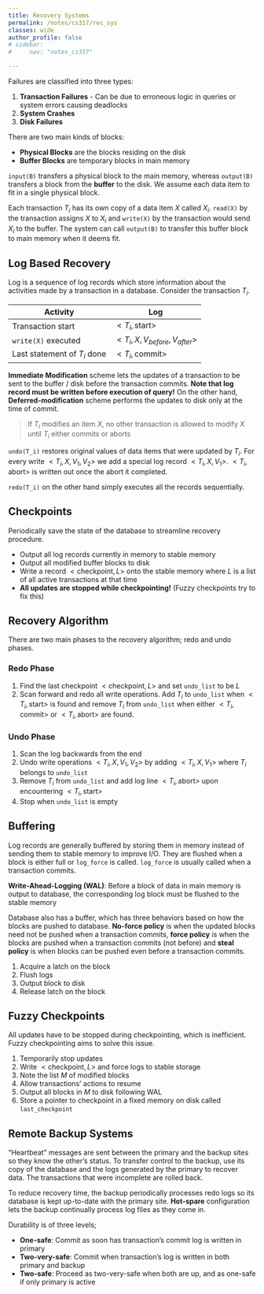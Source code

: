 ```yaml
---
title: Recovery Systems
permalink: /notes/cs317/rec_sys
classes: wide
author_profile: false
# sidebar:
#     nav: "notes_cs337"

---
```


<script type="text/javascript" src="https://code.jquery.com/jquery-1.7.1.min.js"></script>

<script type="text/x-mathjax-config">
  MathJax.Hub.Config({
    tex2jax: {
      inlineMath: [ ['$','$'], ["\\(","\\)"] ],
      processEscapes: true
    }
  });
</script>
<script type="text/javascript" async src="https://cdnjs.cloudflare.com/ajax/libs/mathjax/2.7.5/latest.js?config=TeX-MML-AM_CHTML" async></script>

<!-- Notes Begin from here -->



Failures are classified into three types:

1. **Transaction Failures** - Can be due to erroneous logic in queries or system errors causing deadlocks
2. **System Crashes**
3. **Disk Failures**

There are two main kinds of blocks:

- **Physical Blocks** are the blocks residing on the disk
- **Buffer Blocks** are temporary blocks in main memory

`input(B)` transfers a physical block to the main memory, whereas `output(B)` transfers a block from the **buffer** to the disk. We assume each data item to fit in a single physical block.

Each transaction $T_i$ has its own copy of a data item $X$ called $X_i$. `read(X)` by the transaction assigns $X$ to $X_i$ and `write(X)` by the transaction would send $X_i$ to the buffer. The system can call `output(B)` to transfer this buffer block to main memory when it deems fit.



## Log Based Recovery

Log is a sequence of log records which store information about the activities made by a transaction in a database. Consider the transaction $T_i$.

| Activity                     | Log                              |
| ---------------------------- | -------------------------------- |
| Transaction start            | $<T_i, \text{start}>$            |
| `write(X)` executed          | $<T_i, X,V_{before}, V_{after}>$ |
| Last statement of $T_i$ done | $<T_i, \text{commit}>$           |

**Immediate Modification** scheme lets the updates of a transaction to be sent to the buffer / disk before the transaction commits. **Note that log record must be written before execution of query!** On the other hand, **Deferred-modification** scheme performs the updates to disk only at the time of commit.

> If $T_i$ modifies an item $X$, no other transaction is allowed to modify $X$ until $T_i$ either commits or aborts

`undo(T_i)` restores original values of data items that were updated by $T_i$. For every write $<T_i, X, V_1, V_2>$ we add a special log record $<T_i, X, V_1>$. $<T_i, \text{abort}>$ is written out once the abort it completed.

`redo(T_i)` on the other hand simply executes all the records sequentially.



## Checkpoints

Periodically save the state of the database to streamline recovery procedure.

- Output all log records currently in memory to stable memory
- Output all modified buffer blocks to disk
- Write a record $<\text{checkpoint}, L>$ onto the stable memory where $L$ is a list of all active transactions at that time
- **All updates are stopped while checkpointing!** (Fuzzy checkpoints try to fix this)



## Recovery Algorithm

There are two main phases to the recovery algorithm; redo and undo phases.

### Redo Phase

1. Find the last checkpoint $<\text{checkpoint},L>$ and set `undo_list` to be $L$
2. Scan forward and redo all write operations. Add $T_i$ to `undo_list` when $<T_i, \text{start}>$ is found and remove $T_i$ from `undo_list` when either $<T_i, \text{commit}>$ or $<T_i, \text{abort}>$ are found.

### Undo Phase

1. Scan the log backwards from the end
2. Undo write operations $<T_i,X,V_1,V_2>$ by adding $<T_i, X, V_1>$ where $T_i$ belongs to `undo_list`
3. Remove $T_i$ from `undo_list` and add log line $<T_i, \text{abort}>$ upon encountering $<T_i, \text{start}>$
4. Stop when `undo_list` is empty



## Buffering

Log records are generally buffered by storing them in memory instead of sending them to stable memory to improve I/O. They are flushed when a block is either full or `log_force` is called. `log_force` is usually called when a transaction commits. 

**Write-Ahead-Logging (WAL)**: Before a block of data in main memory is output to database, the corresponding log block must be flushed to the stable memory

Database also has a buffer, which has three behaviors based on how the blocks are pushed to database. **No-force policy** is when the updated blocks need not be pushed when a transaction commits, **force policy** is when the blocks are pushed when a transaction commits (not before) and **steal policy** is when blocks can be pushed even before a transaction commits. 

1. Acquire a latch on the block
2. Flush logs
3. Output block to disk
4. Release latch on the block



## Fuzzy Checkpoints

All updates have to be stopped during checkpointing, which is inefficient. Fuzzy checkpointing aims to solve this issue.

1. Temporarily stop updates
2. Write $<\text{checkpoint},L>$ and force logs to stable storage
3. Note the list $M$ of modified blocks
4. Allow transactions’ actions to resume 
5. Output all blocks in $M$ to disk following WAL
6. Store a pointer to checkpoint in a fixed memory on disk called `last_checkpoint`



## Remote Backup Systems

“Heartbeat” messages are sent between the primary and the backup sites so they know the other’s status. To transfer control to the backup, use its copy of the database and the logs generated by the primary to recover data. The transactions that were incomplete are rolled back.

To reduce recovery time, the backup periodically processes redo logs so its database is kept up-to-date with the primary site. **Hot-spare** configuration lets the backup continually process log files as they come in.

Durability is of three levels;

- **One-safe**: Commit as soon has transaction’s commit log is written in primary
- **Two-very-safe**: Commit when transaction’s log is written in both primary and backup
- **Two-safe**: Proceed as two-very-safe when both are up, and as one-safe if only primary is active
